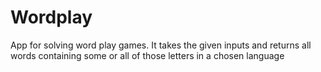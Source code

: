# Wordplay
App for solving word play games. It takes the given inputs and returns all words containing some or all of those letters in a chosen language
